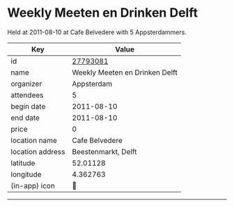 # Weekly Meeten en Drinken Delft
Held at 2011-08-10 at Cafe Belvedere with 5 Appsterdammers.
        
|Key|Value
|---|---|
|id|[27793081](https://www.meetup.com/appsterdam/events/27793081/)|
|name|Weekly Meeten en Drinken Delft|
|organizer|Appsterdam|
|attendees|5|
|begin date|2011-08-10|
|end date|2011-08-10|
|price|0|
|location name|Cafe Belvedere|
|location address|Beestenmarkt, Delft|
|latitude|52.01128|
|longitude|4.362763|
|(in-app) icon|🍺|

---


